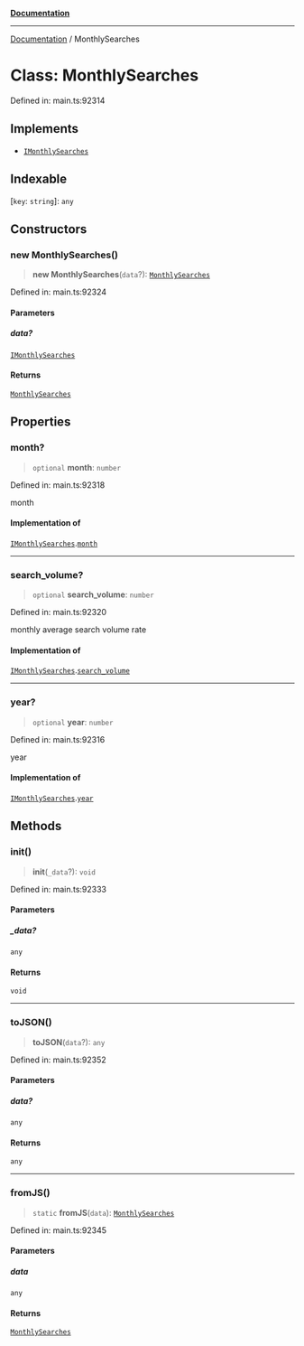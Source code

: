 [**Documentation**](../README.md)

***

[Documentation](../README.md) / MonthlySearches

# Class: MonthlySearches

Defined in: main.ts:92314

## Implements

- [`IMonthlySearches`](../interfaces/IMonthlySearches.md)

## Indexable

\[`key`: `string`\]: `any`

## Constructors

### new MonthlySearches()

> **new MonthlySearches**(`data`?): [`MonthlySearches`](MonthlySearches.md)

Defined in: main.ts:92324

#### Parameters

##### data?

[`IMonthlySearches`](../interfaces/IMonthlySearches.md)

#### Returns

[`MonthlySearches`](MonthlySearches.md)

## Properties

### month?

> `optional` **month**: `number`

Defined in: main.ts:92318

month

#### Implementation of

[`IMonthlySearches`](../interfaces/IMonthlySearches.md).[`month`](../interfaces/IMonthlySearches.md#month)

***

### search\_volume?

> `optional` **search\_volume**: `number`

Defined in: main.ts:92320

monthly average search volume rate

#### Implementation of

[`IMonthlySearches`](../interfaces/IMonthlySearches.md).[`search_volume`](../interfaces/IMonthlySearches.md#search_volume)

***

### year?

> `optional` **year**: `number`

Defined in: main.ts:92316

year

#### Implementation of

[`IMonthlySearches`](../interfaces/IMonthlySearches.md).[`year`](../interfaces/IMonthlySearches.md#year)

## Methods

### init()

> **init**(`_data`?): `void`

Defined in: main.ts:92333

#### Parameters

##### \_data?

`any`

#### Returns

`void`

***

### toJSON()

> **toJSON**(`data`?): `any`

Defined in: main.ts:92352

#### Parameters

##### data?

`any`

#### Returns

`any`

***

### fromJS()

> `static` **fromJS**(`data`): [`MonthlySearches`](MonthlySearches.md)

Defined in: main.ts:92345

#### Parameters

##### data

`any`

#### Returns

[`MonthlySearches`](MonthlySearches.md)
